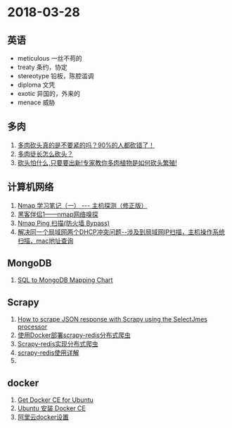 # 2018-03-28

## 英语
* meticulous 一丝不苟的
* treaty 条约，协定
* stereotype 铅板，陈腔滥调
* diploma 文凭
* exotic 异国的，外来的
* menace 威胁


## 多肉
1. [多肉砍头真的是不要紧的吗？90%的人都砍错了！](http://www.sohu.com/a/136224099_178297)
2. [多肉徒长怎么砍头？](https://jingyan.baidu.com/article/d169e1866a9f68436611d8ec.html)
3. [砍头怕什么,只要要出新!专家教你多肉植物是如何砍头繁殖!](https://wenku.baidu.com/view/c32cf93cc4da50e2524de518964bcf84b9d52dcc.html)


## 计算机网络
1. [Nmap 学习笔记（一） --- 主机探测（修正版）](https://zhuanlan.zhihu.com/p/25571343)
2. [黑客伴侣1——nmap网络嗅探](https://zhuanlan.zhihu.com/p/22673797)
3. [Nmap Ping 扫描(防火墙 Bypass)](https://zhuanlan.zhihu.com/p/34755597)
4. [解决同一个局域网两个DHCP冲突问题--涉及到局域网IP扫描，主机操作系统扫描，mac地址查询](https://blog.csdn.net/MrJonathan/article/details/44563737)

## MongoDB
1. [SQL to MongoDB Mapping Chart](https://docs.mongodb.com/manual/reference/sql-comparison/)

## Scrapy
1. [How to scrape JSON response with Scrapy using the SelectJmes processor](https://robustify.wordpress.com/2017/12/22/how-to-scrape-json-response-with-scrapy-using-the-selectjmes-processor/)
2. [使用Docker部署scrapy-redis分布式爬虫](http://zhxfei.com/2017/06/03/scrapy_redis/)
3. [Scrapy-redis实现分布式爬虫](https://www.jianshu.com/p/437940b16c6a)
4. [scrapy-redis使用详解](https://www.cnblogs.com/kylinlin/p/5198233.html)
5. [](http://www.shuaiyy.cn/2017/03/02/%E6%8A%80%E6%9C%AF/scrapy-redis%E5%88%86%E5%B8%83%E5%BC%8F%E7%88%AC%E8%99%AB%E5%85%A5%E9%97%A8/)

## docker
1. [Get Docker CE for Ubuntu](https://docs.docker.com/install/linux/docker-ce/ubuntu/)
2. [Ubuntu 安装 Docker CE](https://yeasy.gitbooks.io/docker_practice/content/install/ubuntu.html)
3. [阿里云docker设置](https://www.jianshu.com/p/b1d4fc6b0f53)
